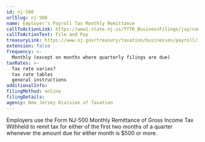 ```yaml
---
id: nj-500
urlSlug: nj-500
name: Employer’s Payroll Tax Monthly Remittance
callToActionLink: https://www1.state.nj.us/TYTR_BusinessFilings/jsp/common/Login.jsp?taxcode=45
callToActionText: File and Pay
treasuryLink: https://www.nj.gov/treasury/taxation/businesses/payroll/index.shtml
extension: false
frequency: >-
  Monthly (except on months where quarterly filings are due)
taxRates: >-
  Tax rate varies?
  tax rate tables 
  general instructions
additionalInfo:
filingMethod: online
filingDetails:
agency: New Jersey Division of Taxation
---
```


Employers use the Form NJ-500 Monthly Remittance of Gross Income Tax Withheld to remit tax for either of the first two months of a quarter whenever the amount due for either month is $500 or more.
